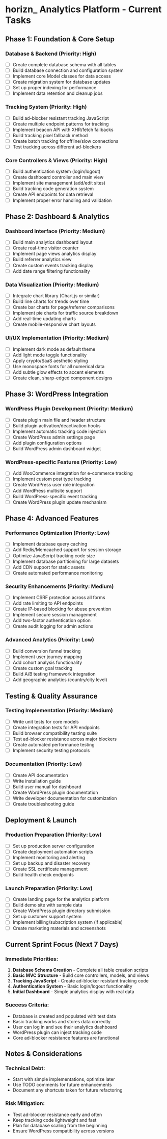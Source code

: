 # horizn_ Analytics Platform - Current Tasks

## Phase 1: Foundation & Core Setup

### Database & Backend (Priority: High)
- [ ] Create complete database schema with all tables
- [ ] Build database connection and configuration system
- [ ] Implement core Model classes for data access
- [ ] Create migration system for database updates
- [ ] Set up proper indexing for performance
- [ ] Implement data retention and cleanup jobs

### Tracking System (Priority: High)
- [ ] Build ad-blocker resistant tracking JavaScript
- [ ] Create multiple endpoint patterns for tracking
- [ ] Implement beacon API with XHR/fetch fallbacks
- [ ] Build tracking pixel fallback method
- [ ] Create batch tracking for offline/slow connections
- [ ] Test tracking across different ad-blockers

### Core Controllers & Views (Priority: High)
- [ ] Build authentication system (login/logout)
- [ ] Create dashboard controller and main view
- [ ] Implement site management (add/edit sites)
- [ ] Build tracking code generation system
- [ ] Create API endpoints for data retrieval
- [ ] Implement proper error handling and validation

## Phase 2: Dashboard & Analytics

### Dashboard Interface (Priority: Medium)
- [ ] Build main analytics dashboard layout
- [ ] Create real-time visitor counter
- [ ] Implement page views analytics display
- [ ] Build referrer analytics view
- [ ] Create custom events tracking display
- [ ] Add date range filtering functionality

### Data Visualization (Priority: Medium)  
- [ ] Integrate chart library (Chart.js or similar)
- [ ] Build line charts for trends over time
- [ ] Create bar charts for page/referrer comparisons
- [ ] Implement pie charts for traffic source breakdown
- [ ] Add real-time updating charts
- [ ] Create mobile-responsive chart layouts

### UI/UX Implementation (Priority: Medium)
- [ ] Implement dark mode as default theme
- [ ] Add light mode toggle functionality
- [ ] Apply crypto/SaaS aesthetic styling
- [ ] Use monospace fonts for all numerical data
- [ ] Add subtle glow effects to accent elements
- [ ] Create clean, sharp-edged component designs

## Phase 3: WordPress Integration

### WordPress Plugin Development (Priority: Medium)
- [ ] Create plugin main file and header structure
- [ ] Build plugin activation/deactivation hooks
- [ ] Implement automatic tracking code injection
- [ ] Create WordPress admin settings page
- [ ] Add plugin configuration options
- [ ] Build WordPress admin dashboard widget

### WordPress-specific Features (Priority: Low)
- [ ] Add WooCommerce integration for e-commerce tracking
- [ ] Implement custom post type tracking
- [ ] Create WordPress user role integration
- [ ] Add WordPress multisite support
- [ ] Build WordPress-specific event tracking
- [ ] Create WordPress plugin update mechanism

## Phase 4: Advanced Features

### Performance Optimization (Priority: Low)
- [ ] Implement database query caching
- [ ] Add Redis/Memcached support for session storage
- [ ] Optimize JavaScript tracking code size
- [ ] Implement database partitioning for large datasets
- [ ] Add CDN support for static assets
- [ ] Create automated performance monitoring

### Security Enhancements (Priority: Medium)
- [ ] Implement CSRF protection across all forms
- [ ] Add rate limiting to API endpoints
- [ ] Create IP-based blocking for abuse prevention
- [ ] Implement secure session management
- [ ] Add two-factor authentication option
- [ ] Create audit logging for admin actions

### Advanced Analytics (Priority: Low)
- [ ] Build conversion funnel tracking
- [ ] Implement user journey mapping
- [ ] Add cohort analysis functionality
- [ ] Create custom goal tracking
- [ ] Build A/B testing framework integration
- [ ] Add geographic analytics (country/city level)

## Testing & Quality Assurance

### Testing Implementation (Priority: Medium)
- [ ] Write unit tests for core models
- [ ] Create integration tests for API endpoints
- [ ] Build browser compatibility testing suite
- [ ] Test ad-blocker resistance across major blockers
- [ ] Create automated performance testing
- [ ] Implement security testing protocols

### Documentation (Priority: Low)
- [ ] Create API documentation
- [ ] Write installation guide
- [ ] Build user manual for dashboard
- [ ] Create WordPress plugin documentation  
- [ ] Write developer documentation for customization
- [ ] Create troubleshooting guide

## Deployment & Launch

### Production Preparation (Priority: Low)
- [ ] Set up production server configuration
- [ ] Create deployment automation scripts
- [ ] Implement monitoring and alerting
- [ ] Set up backup and disaster recovery
- [ ] Create SSL certificate management
- [ ] Build health check endpoints

### Launch Preparation (Priority: Low)
- [ ] Create landing page for the analytics platform
- [ ] Build demo site with sample data
- [ ] Create WordPress plugin directory submission
- [ ] Set up customer support system
- [ ] Implement billing/subscription system (if applicable)
- [ ] Create marketing materials and screenshots

## Current Sprint Focus (Next 7 Days)

### Immediate Priorities:
1. **Database Schema Creation** - Complete all table creation scripts
2. **Basic MVC Structure** - Build core controllers, models, and views  
3. **Tracking JavaScript** - Create ad-blocker resistant tracking code
4. **Authentication System** - Basic login/logout functionality
5. **Initial Dashboard** - Simple analytics display with real data

### Success Criteria:
- Database is created and populated with test data
- Basic tracking works and stores data correctly
- User can log in and see their analytics dashboard
- WordPress plugin can inject tracking code
- Core ad-blocker resistance features are functional

## Notes & Considerations

### Technical Debt:
- Start with simple implementations, optimize later
- Use TODO comments for future enhancements
- Document any shortcuts taken for future refactoring

### Risk Mitigation:
- Test ad-blocker resistance early and often
- Keep tracking code lightweight and fast
- Plan for database scaling from the beginning
- Ensure WordPress compatibility across versions